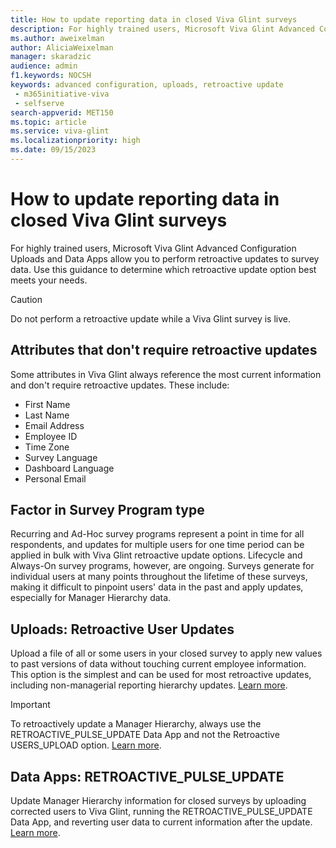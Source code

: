 ```yaml
---
title: How to update reporting data in closed Viva Glint surveys
description: For highly trained users, Microsoft Viva Glint Advanced Configuration Uploads and Data Apps allow you to perform complex data updates. Use this guidance to determine which retroactive update option best meets your needs.
ms.author: aweixelman
author: AliciaWeixelman
manager: skaradzic
audience: admin
f1.keywords: NOCSH
keywords: advanced configuration, uploads, retroactive update
 - m365initiative-viva
 - selfserve
search-appverid: MET150
ms.topic: article
ms.service: viva-glint
ms.localizationpriority: high
ms.date: 09/15/2023
---
```


# How to update reporting data in closed Viva Glint surveys

For highly trained users, Microsoft Viva Glint Advanced Configuration Uploads and Data Apps allow you to perform retroactive updates to survey data. Use this guidance to determine which retroactive update option best meets your needs.

> [!CAUTION]
> Do not perform a retroactive update while a Viva Glint survey is live.

## Attributes that don't require retroactive updates

Some attributes in Viva Glint always reference the most current information and don't require retroactive updates. These include:

- First Name
- Last Name
- Email Address
- Employee ID
- Time Zone
- Survey Language
- Dashboard Language
- Personal Email

## Factor in Survey Program type

Recurring and Ad-Hoc survey programs represent a point in time for all respondents, and updates for multiple users for one time period can be applied in bulk with Viva Glint retroactive update options. Lifecycle and Always-On survey programs, however, are ongoing. Surveys generate for individual users at many points throughout the lifetime of these surveys, making it difficult to pinpoint users' data in the past and apply updates, especially for Manager Hierarchy data.

## Uploads: Retroactive User Updates

Upload a file of all or some users in your closed survey to apply new values to past versions of data without touching current employee information. This option is the simplest and can be used for most retroactive updates, including non-managerial reporting hierarchy updates. [Learn more](https://go.microsoft.com/fwlink/?linkid=2247341).

> [!IMPORTANT]
> To retroactively update a Manager Hierarchy, always use the RETROACTIVE_PULSE_UPDATE Data App and not the Retroactive USERS_UPLOAD option. [Learn more](https://go.microsoft.com/fwlink/?linkid=2245700).


## Data Apps: RETROACTIVE_PULSE_UPDATE

Update Manager Hierarchy information for closed surveys by uploading corrected users to Viva Glint, running the RETROACTIVE_PULSE_UPDATE Data App, and reverting user data to current information after the update. [Learn more](https://go.microsoft.com/fwlink/?linkid=2245700).

